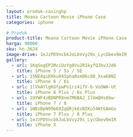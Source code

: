 ```yaml
---
layout: produk-casinghp
title: Moana Cartoon Movie iPhone Case
categories: iphone

# Produk
product-title: Moana Cartoon Movie iPhone Case
harga: 90000
sku: hn-3624
image-drive: 1eJzPDVncbkJoLbVvy29s_LycGbev0mIR
gallery:
  - url: 1KqSogEP2MciDzYg0Vu2R1kyfQJbv3Jd6
    title: iPhone 5 / 5s / SE
  - url: 15NE4qiEHku84SphaRxm06c80_Xsa6BNI
    title: iPhone 6 / 6s
  - url: 1lVkAYlgKGfpwPn1rz4i7V-b-VoOWA-Ut
    title: iPhone 6 Plus / 6s Plus
  - url: 1UYWF4zBDNPRXnm7M6BAJ_1lUmQHs6bw-
    title: iPhone 7 / 8
  - url: 1NBzBpN99bE0ZqQRjk6zBIKu54WtGAmGo
    title: iPhone 7 Plus / 8 Plus
  - url: 1eJzPDVncbkJoLbVvy29s_LycGbev0mIR
    title: iPhone X
---
```

